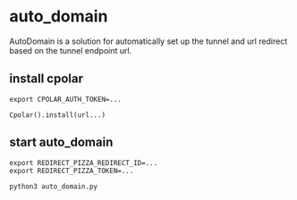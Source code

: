 # auto_domain

AutoDomain is a solution for automatically set up the tunnel and url redirect based on the tunnel endpoint url.

## install cpolar

```
export CPOLAR_AUTH_TOKEN=...
```

```
Cpolar().install(url...)
```

## start auto_domain
```
export REDIRECT_PIZZA_REDIRECT_ID=...
export REDIRECT_PIZZA_TOKEN=...

python3 auto_domain.py
```
